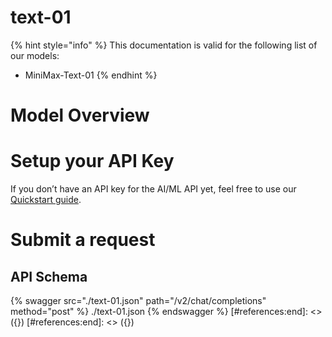 [#references:start]: <> ({ "template": "openapi" })
[#references:start]: <> ({ "template": "openapi" })
# text-01

{% hint style="info" %}
This documentation is valid for the following list of our models:
* MiniMax-Text-01
{% endhint %}

# Model Overview


# Setup your API Key
If you don’t have an API key for the AI/ML API yet, feel free to use our [Quickstart guide](https://docs.aimlapi.com/quickstart/setting-up).

# Submit a request
## API Schema
{% swagger src="./text-01.json" path="/v2/chat/completions" method="post" %}
./text-01.json
{% endswagger %}
[#references:end]: <> ({})
[#references:end]: <> ({})